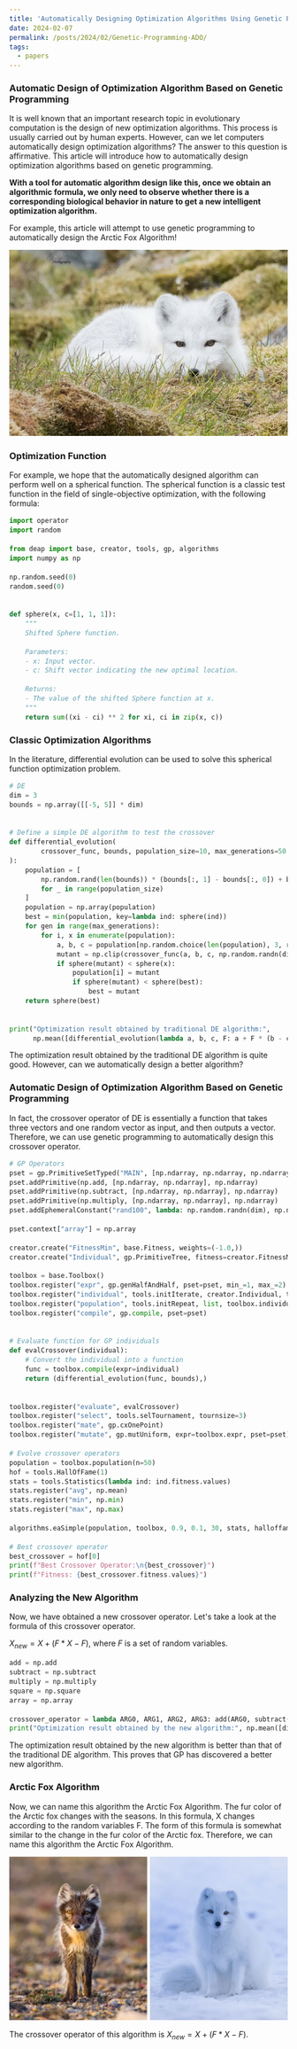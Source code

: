 ```yaml
---
title: 'Automatically Designing Optimization Algorithms Using Genetic Programming'
date: 2024-02-07
permalink: /posts/2024/02/Genetic-Programming-ADO/
tags:
  - papers
---
```


### Automatic Design of Optimization Algorithm Based on Genetic Programming

It is well known that an important research topic in evolutionary computation is the design of new optimization algorithms. This process is usually carried out by human experts. However, can we let computers automatically design optimization algorithms? The answer to this question is affirmative. This article will introduce how to automatically design optimization algorithms based on genetic programming.

**With a tool for automatic algorithm design like this, once we obtain an algorithmic formula, we only need to observe whether there is a corresponding biological behavior in nature to get a new intelligent optimization algorithm.**

For example, this article will attempt to use genetic programming to automatically design the Arctic Fox Algorithm!

![Arctic Fox Algorithm](/assets/Fox2.png)

### Optimization Function

For example, we hope that the automatically designed algorithm can perform well on a spherical function. The spherical function is a classic test function in the field of single-objective optimization, with the following formula:


```python
import operator
import random

from deap import base, creator, tools, gp, algorithms
import numpy as np

np.random.seed(0)
random.seed(0)


def sphere(x, c=[1, 1, 1]):
    """
    Shifted Sphere function.

    Parameters:
    - x: Input vector.
    - c: Shift vector indicating the new optimal location.

    Returns:
    - The value of the shifted Sphere function at x.
    """
    return sum((xi - ci) ** 2 for xi, ci in zip(x, c))
```

### Classic Optimization Algorithms

In the literature, differential evolution can be used to solve this spherical function optimization problem.


```python
# DE
dim = 3
bounds = np.array([[-5, 5]] * dim)


# Define a simple DE algorithm to test the crossover
def differential_evolution(
        crossover_func, bounds, population_size=10, max_generations=50
):
    population = [
        np.random.rand(len(bounds)) * (bounds[:, 1] - bounds[:, 0]) + bounds[:, 0]
        for _ in range(population_size)
    ]
    population = np.array(population)
    best = min(population, key=lambda ind: sphere(ind))
    for gen in range(max_generations):
        for i, x in enumerate(population):
            a, b, c = population[np.random.choice(len(population), 3, replace=False)]
            mutant = np.clip(crossover_func(a, b, c, np.random.randn(dim)), bounds[:, 0], bounds[:, 1])
            if sphere(mutant) < sphere(x):
                population[i] = mutant
                if sphere(mutant) < sphere(best):
                    best = mutant
    return sphere(best)


print("Optimization result obtained by traditional DE algorithm:",
      np.mean([differential_evolution(lambda a, b, c, F: a + F * (b - c), bounds) for _ in range(10)]))
```

The optimization result obtained by the traditional DE algorithm is quite good. However, can we automatically design a better algorithm?

### Automatic Design of Optimization Algorithm Based on Genetic Programming

In fact, the crossover operator of DE is essentially a function that takes three vectors and one random vector as input, and then outputs a vector. Therefore, we can use genetic programming to automatically design this crossover operator.


```python
# GP Operators
pset = gp.PrimitiveSetTyped("MAIN", [np.ndarray, np.ndarray, np.ndarray, np.ndarray], np.ndarray)
pset.addPrimitive(np.add, [np.ndarray, np.ndarray], np.ndarray)
pset.addPrimitive(np.subtract, [np.ndarray, np.ndarray], np.ndarray)
pset.addPrimitive(np.multiply, [np.ndarray, np.ndarray], np.ndarray)
pset.addEphemeralConstant("rand100", lambda: np.random.randn(dim), np.ndarray)

pset.context["array"] = np.array

creator.create("FitnessMin", base.Fitness, weights=(-1.0,))
creator.create("Individual", gp.PrimitiveTree, fitness=creator.FitnessMin)

toolbox = base.Toolbox()
toolbox.register("expr", gp.genHalfAndHalf, pset=pset, min_=1, max_=2)
toolbox.register("individual", tools.initIterate, creator.Individual, toolbox.expr)
toolbox.register("population", tools.initRepeat, list, toolbox.individual)
toolbox.register("compile", gp.compile, pset=pset)


# Evaluate function for GP individuals
def evalCrossover(individual):
    # Convert the individual into a function
    func = toolbox.compile(expr=individual)
    return (differential_evolution(func, bounds),)


toolbox.register("evaluate", evalCrossover)
toolbox.register("select", tools.selTournament, tournsize=3)
toolbox.register("mate", gp.cxOnePoint)
toolbox.register("mutate", gp.mutUniform, expr=toolbox.expr, pset=pset)

# Evolve crossover operators
population = toolbox.population(n=50)
hof = tools.HallOfFame(1)
stats = tools.Statistics(lambda ind: ind.fitness.values)
stats.register("avg", np.mean)
stats.register("min", np.min)
stats.register("max", np.max)

algorithms.eaSimple(population, toolbox, 0.9, 0.1, 30, stats, halloffame=hof)

# Best crossover operator
best_crossover = hof[0]
print(f"Best Crossover Operator:\n{best_crossover}")
print(f"Fitness: {best_crossover.fitness.values}")
```

### Analyzing the New Algorithm

Now, we have obtained a new crossover operator. Let's take a look at the formula of this crossover operator.

$X_{new}=X+(F*X-F)$, where $F$ is a set of random variables.

```python
add = np.add
subtract = np.subtract
multiply = np.multiply
square = np.square
array = np.array

crossover_operator = lambda ARG0, ARG1, ARG2, ARG3: add(ARG0, subtract(multiply(ARG0, ARG3), ARG3))
print("Optimization result obtained by the new algorithm:", np.mean([differential_evolution(crossover_operator, bounds) for _ in range(10)]))
```

The optimization result obtained by the new algorithm is better than that of the traditional DE algorithm. This proves that GP has discovered a better new algorithm.

### Arctic Fox Algorithm

Now, we can name this algorithm the Arctic Fox Algorithm. The fur color of the Arctic fox changes with the seasons. In this formula, X changes according to the random variables F. The form of this formula is somewhat similar to the change in the fur color of the Arctic fox. Therefore, we can name this algorithm the Arctic Fox Algorithm.

![Arctic Fox Algorithm](/assets/Fox.png)

The crossover operator of this algorithm is $X_{new}=X+(F*X-F)$.
